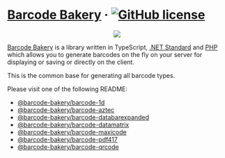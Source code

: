 ﻿# [Barcode Bakery](https://www.barcodebakery.com/) &middot; [![GitHub license](https://img.shields.io/badge/license-CC%20BY--ND-blue.svg)](https://creativecommons.org/licenses/by-nd/4.0/deed.en)

<p align="center"><a href="https://www.barcodebakery.com" target="_blank">
    <img src="https://www.barcodebakery.com/images/BCG-Logo-SQ-GitHub.svg">
</a></p>

[Barcode Bakery](https://www.barcodebakery.com) is a library written in TypeScript, [.NET Standard](https://github.com/barcode-bakery/barcode-dotnet-1d/) and [PHP](https://github.com/barcode-bakery/barcode-php-1d/) which allows you to generate barcodes on the fly on your server for displaying or saving or directly on the client.

This is the common base for generating all barcode types.

Please visit one of the following README:

- [@barcode-bakery/barcode-1d](https://github.com/barcode-bakery/barcode-typescript/tree/master/core/1d)
- [@barcode-bakery/barcode-aztec](https://github.com/barcode-bakery/barcode-typescript/tree/master/core/aztec)
- [@barcode-bakery/barcode-databarexpanded](https://github.com/barcode-bakery/barcode-typescript/tree/master/core/databarexpanded)
- [@barcode-bakery/barcode-datamatrix](https://github.com/barcode-bakery/barcode-typescript/tree/master/core/datamatrix)
- [@barcode-bakery/barcode-maxicode](https://github.com/barcode-bakery/barcode-typescript/tree/master/core/maxicode)
- [@barcode-bakery/barcode-pdf417](https://github.com/barcode-bakery/barcode-typescript/tree/master/core/pdf417)
- [@barcode-bakery/barcode-qrcode](https://github.com/barcode-bakery/barcode-typescript/tree/master/core/qrcode)
